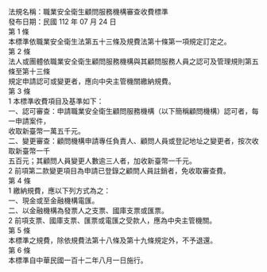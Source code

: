 法規名稱：職業安全衛生顧問服務機構審查收費標準  
發布日期：民國 112 年 07 月 24 日  
第 1 條  
本標準依職業安全衛生法第五十三條及規費法第十條第一項規定訂定之。  
第 2 條  
法人或團體依職業安全衛生顧問服務機構與其顧問服務人員之認可及管理規則第五條至第十三條  
規定申請認可或變更者，應向中央主管機關繳納規費。  
第 3 條  
1 本標準收費項目及基準如下：  
一、認可審查：申請職業安全衛生顧問服務機構（以下簡稱顧問機構）認可者，每一申請案件，  
收取新臺幣一萬五千元。  
二、變更審查：顧問機構申請專任負責人、顧問人員或登記地址之變更者，按次收取新臺幣一千  
五百元；其顧問人員變更人數逾三人者，加收新臺幣一千元。  
2 前項第二款變更項目為申請已登錄之顧問人員註銷者，免收取審查費。  
第 4 條  
1 繳納規費，應以下列方式為之：  
一、現金或至金融機構電匯。  
二、以金融機構為發票人之支票、國庫支票或匯票。  
2 前項支票、國庫支票、匯票或電匯之受款人，應為中央主管機關。  
第 5 條  
本標準之規費，除依規費法第十八條及第十九條規定外，不予退還。  
第 6 條  
本標準自中華民國一百十二年八月一日施行。  


